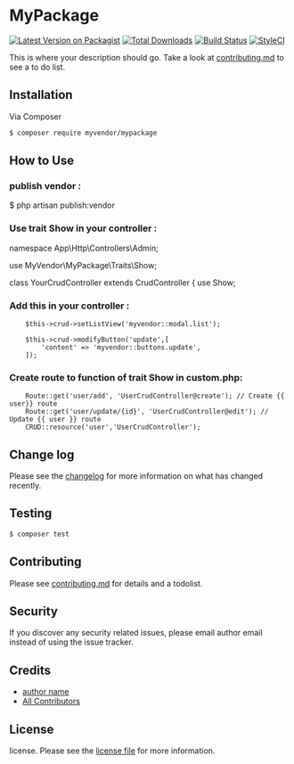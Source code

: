 # MyPackage

[![Latest Version on Packagist][ico-version]][link-packagist]
[![Total Downloads][ico-downloads]][link-downloads]
[![Build Status][ico-travis]][link-travis]
[![StyleCI][ico-styleci]][link-styleci]

This is where your description should go. Take a look at [contributing.md](contributing.md) to see a to do list.

## Installation

Via Composer

``` bash
$ composer require myvendor/mypackage
```

## How to Use
### publish vendor :
$ php artisan publish:vendor

### Use trait Show in your controller :
  namespace App\Http\Controllers\Admin;
  
  use MyVendor\MyPackage\Traits\Show;
  
  class YourCrudController extends CrudController
  {
    use Show;
  
  
### Add this in your controller :
        $this->crud->setListView('myvendor::modal.list');

        $this->crud->modifyButton('update',[
            'content' => 'myvendor::buttons.update',
        ]);

### Create route to function of trait Show in custom.php:
        Route::get('user/add', 'UserCrudController@create'); // Create {{ user}} route
        Route::get('user/update/{id}', 'UserCrudController@edit'); // Update {{ user }} route
        CRUD::resource('user','UserCrudController');
        
## Change log

Please see the [changelog](changelog.md) for more information on what has changed recently.

## Testing

``` bash
$ composer test
```

## Contributing

Please see [contributing.md](contributing.md) for details and a todolist.

## Security

If you discover any security related issues, please email author email instead of using the issue tracker.

## Credits

- [author name][link-author]
- [All Contributors][link-contributors]

## License

license. Please see the [license file](license.md) for more information.

[ico-version]: https://img.shields.io/packagist/v/myvendor/mypackage.svg?style=flat-square
[ico-downloads]: https://img.shields.io/packagist/dt/myvendor/mypackage.svg?style=flat-square
[ico-travis]: https://img.shields.io/travis/myvendor/mypackage/master.svg?style=flat-square
[ico-styleci]: https://styleci.io/repos/12345678/shield

[link-packagist]: https://packagist.org/packages/myvendor/mypackage
[link-downloads]: https://packagist.org/packages/myvendor/mypackage
[link-travis]: https://travis-ci.org/myvendor/mypackage
[link-styleci]: https://styleci.io/repos/12345678
[link-author]: https://github.com/myvendor
[link-contributors]: ../../contributors
